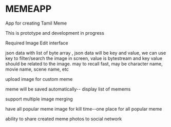 # MEMEAPP
App for creating Tamil Meme
	
	
This is prototype and development in progress


Required Image Edit interface


json data with list of byte array ,  json data will be key and value, we can use key to filter/search the image in screen, value is bytestream and key value should be related to the image. may to recall fast, may be character name, movie name, scene name, etc


upload image for custom meme


meme will be saved automatically-- display list of memems


support multiple image merging


have all popular meme image for kill time--one place for all popular meme


ability to share created meme photos to social network





